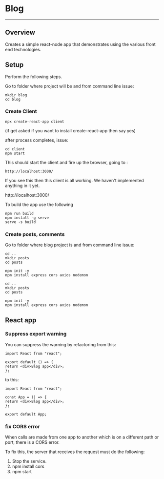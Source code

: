 # Blog
------

## Overview

Creates a simple react-node app that demonstrates using the various front end technologies. 

## Setup

Perform the following steps. 

Go to folder where project will be and from command line issue:

    mkdir blog
    cd blog

### Create Client

    npx create-react-app client

(if get asked if you want to install create-react-app then say yes)

after process completes, issue:

    cd client
    npm start

This should start the client and fire up the browser, going to : 

    http://localhost:3000/

If you see this then this client is all working. We haven't implemented anything in it yet. 

http://localhost:3000/

To build the app use the following

    npm run build
    npm install -g serve
    serve -s build


### Create posts, comments

Go to folder where blog project is and from command line issue:

    cd ..
    mkdir posts
    cd posts

    npm init -y 
    npm install express cors axios nodemon

    cd ..
    mkdir posts
    cd posts

    npm init -y 
    npm install express cors axios nodemon


## React app

### Suppress export warning

You can suppress the warning by refactoring from this:

    import React from "react";
    
    export default () => {
    return <div>Blog app</div>;
    };

to this:

    import React from "react";
    
    const App = () => {
    return <div>Blog app</div>;
    };
    
    export default App;

### fix CORS error

When calls are made from one app to another which is on a different path or port, 
there is a CORS error. 

To fix this, the server that receives the request must do the following:

1. Stop the service. 
2. npm install cors
3. npm start

